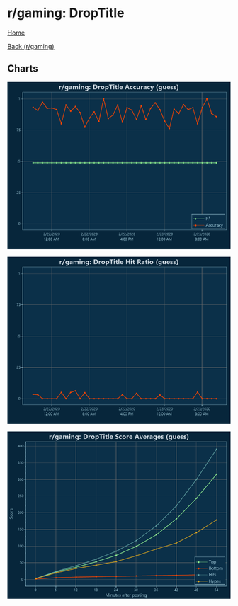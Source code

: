 # r/gaming: DropTitle

[Home](../../index.md)

[Back (r/gaming)](../guess_gaming.md)

## Charts

![r/gaming R² (guess)](../../images/models/guess_gaming_DropTitle_Accuracy.png "r/gaming R² (guess)")

![r/gaming Hit Ratio (guess)](../../images/models/guess_gaming_DropTitle_HitRatio.png "r/gaming Hit Ratio (guess)")

![r/gaming Score Averages (guess)](../../images/models/guess_gaming_DropTitle_Scores.png "r/gaming Score Averages (guess)")

